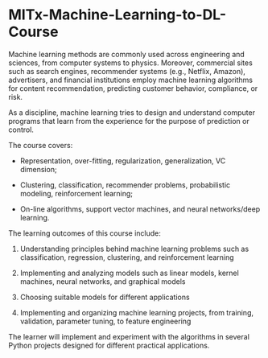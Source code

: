 # MITx-Machine-Learning-to-DL-Course

Machine learning methods are commonly used across engineering and sciences, from computer systems to physics. 
Moreover, commercial sites such as search engines, recommender systems (e.g., Netflix, Amazon), advertisers, and financial institutions employ machine learning algorithms for content recommendation, predicting customer behavior, compliance, or risk.

As a discipline, machine learning tries to design and understand computer programs that learn from the experience for the purpose of prediction or control.

The course covers:

- Representation, over-fitting, regularization, generalization, VC dimension;

- Clustering, classification, recommender problems, probabilistic modeling, reinforcement learning;

- On-line algorithms, support vector machines, and neural networks/deep learning.

The learning outcomes of this course include:

1. Understanding principles behind machine learning problems such as classification, regression, clustering, and reinforcement learning

2. Implementing and analyzing models such as linear models, kernel machines, neural networks, and graphical models

3. Choosing suitable models for different applications

4. Implementing and organizing machine learning projects, from training, validation, parameter tuning, to feature engineering

The learner will implement and experiment with the algorithms in several Python projects designed for different practical applications.
